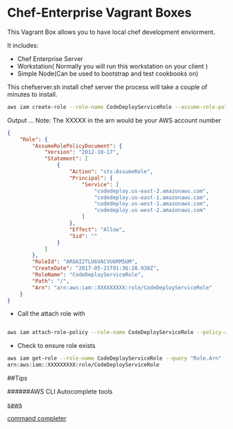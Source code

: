 # Chef-Enterprise Vagrant Boxes

This Vagrant Box allows you to have local chef development enviorment.

It includes:


* Chef Enterprise Server
* Workstation( Normally you will run this workstation on your client )
* Simple Node(Can be used to bootstrap and test cookbooks on)


This chefserver.sh install chef server the process will take a couple of minutes
to install.






```bash
aws iam create-role --role-name CodeDeployServiceRole --assume-role-policy-document file://codedeploy/codedeploytrust.json

```
Output ...
Note: The XXXXX in the arn would be your AWS account number
```json
{
    "Role": {
        "AssumeRolePolicyDocument": {
            "Version": "2012-10-17",
            "Statement": [
                {
                    "Action": "sts:AssumeRole",
                    "Principal": {
                        "Service": [
                            "codedeploy.us-east-2.amazonaws.com",
                            "codedeploy.us-east-1.amazonaws.com",
                            "codedeploy.us-west-1.amazonaws.com",
                            "codedeploy.us-west-2.amazonaws.com"
                        ]
                    },
                    "Effect": "Allow",
                    "Sid": ""
                }
            ]
        },
        "RoleId": "AROAI2TLU6VACVU6RM5UM",
        "CreateDate": "2017-05-21T01:36:28.938Z",
        "RoleName": "CodeDeployServiceRole",
        "Path": "/",
        "Arn": "arn:aws:iam::XXXXXXXXX:role/CodeDeployServiceRole"
    }
}
```

* Call the attach role with 
```bash

aws iam attach-role-policy --role-name CodeDeployServiceRole --policy-arn arn:aws:iam::aws:policy/service-role/AWSCodeDeployRole


```

* Check to ensure role exists 

```bash
aws iam get-role --role-name CodeDeployServiceRole --query "Role.Arn" --output text
arn:aws:iam::XXXXXXXXX:role/CodeDeployServiceRole
```



##Tips

######AWS CLI Autocomplete tools


[saws](https://github.com/donnemartin/saws)

[command completer](http://docs.aws.amazon.com/cli/latest/userguide/cli-command-completion.html)

